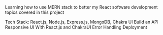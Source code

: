 Learning how to use MERN stack to better my React software development
topics covered in this project 

 Tech Stack: React.js, Node.js, Express.js, MongoDB, Chakra UI
 Build an API
 Responsive UI With React.js and ChakraUI
 Error Handling
 Deployment
